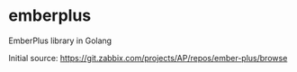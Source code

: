 # emberplus
EmberPlus library in Golang

Initial source: https://git.zabbix.com/projects/AP/repos/ember-plus/browse

